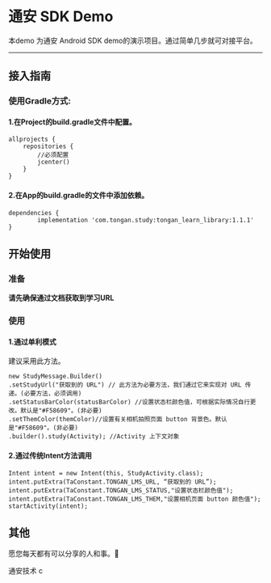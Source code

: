 # 通安 SDK Demo

本demo 为通安 Android SDK demo的演示项目。通过简单几步就可对接平台。


***

## 接入指南
 
### 使用Gradle方式:

#### 1.在Project的build.gradle文件中配置。

```
allprojects {
    repositories {
        //必须配置
        jcenter()
    }
}
```

#### 2.在App的build.gradle的文件中添加依赖。

```
dependencies {
        implementation 'com.tongan.study:tongan_learn_library:1.1.1'
}
```

## 开始使用



###  准备

**请先确保通过文档获取到学习URL**

### 使用 

#### 1.通过单利模式

建议采用此方法。

```
new StudyMessage.Builder()
.setStudyUrl("获取到的 URL") // 此方法为必要方法，我们通过它来实现对 URL 传递。(必要方法，必须调用)
.setStatusBarColor(statusBarColor) //设置状态栏颜色值，可根据实际情况自行更改。默认是"#F58609"。(非必要)
.setThemColor(themColor)//设置有关相机拍照页面 button 背景色。默认是"#F58609"。(非必要)
.builder().study(Activity); //Activity 上下文对象
```

#### 2.通过传统Intent方法调用

```
Intent intent = new Intent(this, StudyActivity.class);
intent.putExtra(TaConstant.TONGAN_LMS_URL, “获取到的 URL”);
intent.putExtra(TaConstant.TONGAN_LMS_STATUS,"设置状态栏颜色值");
intent.putExtra(TaConstant.TONGAN_LMS_THEM,"设置相机页面 button 颜色值");
startActivity(intent);
```




## 其他
愿您每天都有可以分享的人和事。🐶

通安技术
c




